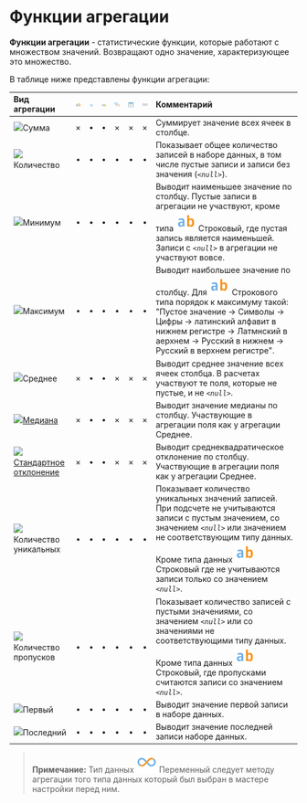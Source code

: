 # Функции агрегации

**Функции агрегации** - статистические функции, которые работают с множеством значений. Возвращают одно значение, характеризующее это множество.

В таблице ниже представлены функции агрегации:

|Вид агрегации|![](../images/icons/datatype_18/datatype_default-01.svg)|![](../images/icons/datatype_18/datatype_default-02.svg)|![](../images/icons/datatype_18/datatype_default-03.svg)|![](../images/icons/datatype_18/datatype_default-04.svg)|![](../images/icons/datatype_18/datatype_default-05.svg)|![](../images/icons/datatype_18/datatype_default-06.svg)|Комментарий|
|:-|:-:|:-:|:-:|:-:|:-:|:-:|:-|
|![](../images/icons/)Сумма|×|**•**|**•**|×|×|×|Суммирует значение всех ячеек в столбце.
|![](../images/icons/)Количество|**•**|**•**|**•**|**•**|**•**|**•**|Показывает общее количество записей в наборе данных, в том числе пустые записи и записи без значения (*`<null>`*).|
|![](../images/icons/)Минимум|**•**|**•**|**•**|**•**|**•**|**•**|Выводит наименьшее значение по столбцу. Пустые записи в агрегации не участвуют, кроме типа ![](../images/icons/datatype_18/datatype_default-01.svg) Строковый, где пустая запись является наименьшей. Записи с *`<null>`* в агрегации не участвуют вовсе.|
|![](../images/icons/)Максимум|**•**|**•**|**•**|**•**|**•**|**•**|Выводит наибольшее значение по столбцу. Для ![](../images/icons/datatype_18/datatype_default-01.svg) Строкового типа порядок к максимуму такой: "Пустое значение → Символы → Цифры → латинский алфавит в нижнем регистре → Латмнский в аерхнем → Русский в нижнем → Русский в верхнем регистре".|
|![](../images/icons/)Среднее|×|**•**|**•**|×|×|×|Выводит среднее значение всех ячеек столбца. В расчетах участвуют те поля, которые не пустые, и не *`<null>`*.|
|![](../images/icons/)[Медиана](https://wiki.loginom.ru/articles/median.html)|×|**•**|**•**|×|×|×|Выводит значение медианы по столбцу. Участвующие в агрегации поля как у агрегации Среднее.|
|![](../images/icons/)[Стандартное отклонение](https://wiki.loginom.ru/articles/mean-square-deviation.html)|×|**•**|**•**|×|×|×|Выводит среднеквадратическое отклонение по столбцу. Участвующие в агрегации поля как у агрегации Среднее.|
|![](../images/icons/)Количество уникальных|**•**|**•**|**•**|**•**|**•**|**•**|Показывает количество уникальных значений записей. При подсчете не учитываются записи с пустым значением, со значением *`<null>`* или значением не соответствующим типу данных. Кроме типа данных ![](../images/icons/datatype_18/datatype_default-01.svg) Строковый где не учитываются записи только со значением *`<null>`*.|
|![](../images/icons/)Количество пропусков|**•**|**•**|**•**|**•**|**•**|**•**|Показывает количество записей с пустыми значениями, со значением *`<null>`* или со значениями не соответствующими типу данных. Кроме типа данных ![](../images/icons/datatype_18/datatype_default-01.svg) Строковый, где пропусками считаются записи со значением *`<null>`*.|
|![](../images/icons/)Первый|**•**|**•**|**•**|**•**|**•**|**•**|Выводит значение первой записи в наборе данных.|
|![](../images/icons/)Последний|**•**|**•**|**•**|**•**|**•**|**•**|Выводит значение последней записи наборе данных.|


> **Примечание:** Тип данных ![](../images/icons/datatype_18/datatype_default-06.svg) Переменный следует методу агрегации того типа данных который был выбран в мастере настройки перед ним.